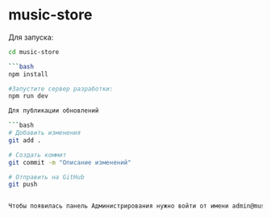 # music-store
Для запуска:

```bash
cd music-store

```bash
npm install

#Запустите сервер разработки:
npm run dev

Для публикации обновлений

```bash
# Добавить изменения
git add .

# Создать коммит
git commit -m "Описание изменений"

# Отправить на GitHub
git push


Чтобы появилась панель Администрирования нужно войти от имени admin@musemart.ru с паролем password123
